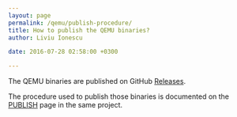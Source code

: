 ```yaml
---
layout: page
permalink: /qemu/publish-procedure/
title: How to publish the QEMU binaries?
author: Liviu Ionescu

date: 2016-07-28 02:58:00 +0300

---
```


The QEMU binaries are published on GitHub  [Releases](https://github.com/gnu-mcu-eclipse/qemu/releases).

The procedure used to publish those binaries is documented on the [PUBLISH](https://github.com/gnu-mcu-eclipse/qemu/blob/gnuarmeclipse-dev/PUBLISH.md) 
page in the same project.
